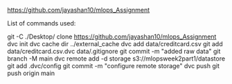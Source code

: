 https://github.com/jayashan10/mlops_Assignment


List of commands used:

 git -C ./Desktop/ clone https://github.com/jayashan10/mlops_Assignment
 dvc init
 dvc cache dir ../external_cache
 dvc add data/creditcard.csv
 git add data/creditcard.csv.dvc data/.gitignore
 git commit -m "added raw data"
 git branch -M main
 dvc remote add -d storage s3://mlopsweek2part1/datastore
 git add .dvc/config
 git commit -m "configure remote storage"
 dvc push
 git push origin main
 
 
 
 
